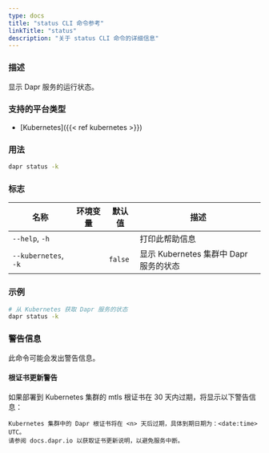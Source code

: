 ```yaml
---
type: docs
title: "status CLI 命令参考"
linkTitle: "status"
description: "关于 status CLI 命令的详细信息"
---
```


### 描述

显示 Dapr 服务的运行状态。

### 支持的平台类型

- [Kubernetes]({{< ref kubernetes >}})

### 用法

```bash
dapr status -k
```

### 标志

| 名称                 | 环境变量             | 默认值  | 描述                                                         |
| -------------------- | -------------------- | ------- | ------------------------------------------------------------ |
| `--help`, `-h`       |                      |         | 打印此帮助信息                                               |
| `--kubernetes`, `-k` |                      | `false` | 显示 Kubernetes 集群中 Dapr 服务的状态                       |

### 示例

```bash
# 从 Kubernetes 获取 Dapr 服务的状态
dapr status -k
```

### 警告信息
此命令可能会发出警告信息。

#### 根证书更新警告
如果部署到 Kubernetes 集群的 mtls 根证书在 30 天内过期，将显示以下警告信息：

```
Kubernetes 集群中的 Dapr 根证书将在 <n> 天后过期，具体到期日期为：<date:time> UTC。
请参阅 docs.dapr.io 以获取证书更新说明，以避免服务中断。
```